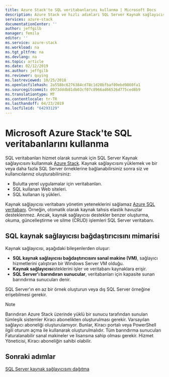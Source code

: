 ```yaml
---
title: Azure Stack'te SQL veritabanlarını kullanma | Microsoft Docs
description: Azure Stack ve hızlı adımları SQL Server Kaynak sağlayıcısı bağdaştırıcısını dağıtmak için bir hizmet olarak SQL veritabanlarını nasıl dağıtılacağı hakkında bilgi edinin.
services: azure-stack
documentationCenter: ''
author: jeffgilb
manager: femila
editor: ''
ms.service: azure-stack
ms.workload: na
ms.tgt_pltfrm: na
ms.devlang: na
ms.topic: article
ms.date: 02/12/2019
ms.author: jeffgilb
ms.reviewer: quying
ms.lastreviewed: 10/25/2018
ms.openlocfilehash: 2a558bc6276384cd78c1d20bfbaf09ebd9860fa1
ms.sourcegitcommit: 0973dddb81db03cf07c8966ad66526d775ced8b9
ms.translationtype: MT
ms.contentlocale: tr-TR
ms.lasthandoff: 04/23/2019
ms.locfileid: "64293129"
---
```

# <a name="use-sql-databases-on-microsoft-azure-stack"></a>Microsoft Azure Stack'te SQL veritabanlarını kullanma

SQL veritabanları hizmet olarak sunmak için SQL Server Kaynak sağlayıcısını kullanmak [Azure Stack](azure-stack-overview.md). Kaynak sağlayıcısını yüklemek ve bir veya daha fazla SQL Server örneklerine bağlanabilirsiniz sonra siz ve kullanıcılarınız oluşturabilirsiniz:

- Bulutta yerel uygulamalar için veritabanları.
- SQL kullanan Web siteleri.
- SQL kullanan iş yükleri.

Kaynak sağlayıcısı veritabanı yönetim yeteneklerini sağlamaz [Azure SQL veritabanı](https://azure.microsoft.com/services/sql-database/). Örneğin, otomatik olarak kaynak tahsis elastik havuzlar desteklenmez. Ancak, kaynak sağlayıcısı destekler benzer oluşturma, okuma, güncelleştirme ve silme (CRUD) işlemleri SQL Server veritabanı. 

## <a name="sql-resource-provider-adapter-architecture"></a>SQL kaynak sağlayıcısı bağdaştırıcısını mimarisi

Kaynak sağlayıcısı, aşağıdaki bileşenlerden oluşur:

- **SQL kaynak sağlayıcısı bağdaştırıcısını sanal makine (VM)**, sağlayıcı hizmetlerini çalıştıran bir Windows Server VM olduğu.
- **Kaynak sağlayıcısı**isteklerini işler ve veritabanı kaynaklara erişir.
- **SQL Server'ı barındıran sunucular**, veritabanları için kapasite sunan barındırma sunucuları denir.

SQL Server'ın en az bir örnek oluşturun veya dış SQL Server örneğine erişebilmesi gerekir.

> [!NOTE]
> Barındıran Azure Stack üzerinde yüklü bir sunucu tarafından sunulan tümleşik sistemler Kiracı abonelikten oluşturulması gerekir. Varsayılan sağlayıcı aboneliği oluşturulamıyor. Bunlar, Kiracı portalı veya PowerShell ilgili oturum açma ile kullanarak oluşturulmalıdır. Tüm barındırma sunucuları Faturalanabilir sanal makineler ve lisansına sahip olması gerekir. Hizmet Yöneticisi, Kiracı aboneliğin sahibi olabilir.

## <a name="next-steps"></a>Sonraki adımlar

[SQL Server kaynak sağlayıcısını dağıtma](azure-stack-sql-resource-provider-deploy.md)
